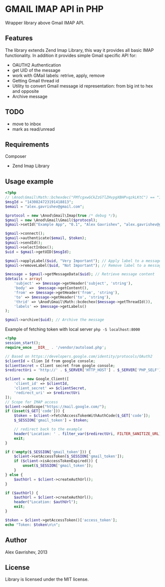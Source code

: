 GMAIL IMAP API in PHP
=============================

Wrapper library above Gmail IMAP API.

## Features

The library extends Zend Imap Library, this way it provides all basic IMAP functionality.
In addition it provides simple Gmail specific API for:
 * OAUTH2 Authentication
 * get UID of the message
 * work with GMail labels: retrive, apply, remove
 * Getting Gmail thread id
 * Utility to convert Gmail message id representation: from big int to hex and opposite
 * Archive message

## TODO

* move to inbox
* mark as read/unread

## Requirements

Composer
  * Zend Imap Library

## Usage example

```php
<?php
// \Anod\Gmail\Math::bchexdec("FMfcgxwGCkZzGTlZHvpgXBHPvqzkLKtC") == "1430824723191418813"
$msgId = "1430824723191418813";
$email = "alex.gavrishev@gmail.com";

$protocol = new \Anod\Gmail\Imap(true /* debug */);
$gmail = new \Anod\Gmail\Gmail($protocol);
$gmail->setId("Example App", "0.1", "Alex Gavrishev", "alex.gavrishev@gmail.com");

$gmail->connect();
$gmail->authenticate($email, $token);
$gmail->sendId();
$gmail->selectInbox();
$uid = $gmail->getUID($msgId);

$gmail->applyLabel($uid, "Very Important"); // Apply label to a message with specific UID
$gmail->removeLabel($uid, "Not Important"); // Remove label to a message with specific UID

$message = $gmail->getMessageData($uid); // Retrieve message content
$details = array(
    'subject' => $message->getHeader('subject', 'string'),
    'body' =>  $message->getContent(),
    'from' => $message->getHeader('from', 'string'),
    'to' => $message->getHeader('to', 'string'),
    'thrid' => \Anod\Gmail\Math::bcdechex($message->getThreadId()),
    'labels' => $message->getLabels()
);

$gmail->archive($uid); // Archive the message
```

Example of fetching token with local server `php -S localhost:8000`

```php
<?php
session_start();
require_once __DIR__ . '/vendor/autoload.php';

// Based on https://developers.google.com/identity/protocols/OAuth2
$clientId = Clien Id from google console;
$clientSecret = Client secret from google console;
$redirectUri = 'http://' . $_SERVER['HTTP_HOST'] . $_SERVER['PHP_SELF'];

$client = new Google_Client([
    'client_id' => $clientId,
    'client_secret' => $clientSecret,
    'redirect_uri' => $redirectUri
]);
// Scope for IMAP access
$client->addScope("https://mail.google.com/");
if (isset($_GET['code'])) {
    $token = $client->fetchAccessTokenWithAuthCode($_GET['code']);
    $_SESSION['gmail_token'] = $token;

    // redirect back to the example
    header('Location: ' . filter_var($redirectUri, FILTER_SANITIZE_URL));
    exit;
}

if (!empty($_SESSION['gmail_token'])) {
    $client->setAccessToken($_SESSION['gmail_token']);
    if ($client->isAccessTokenExpired()) {
        unset($_SESSION['gmail_token']);
    }
} else {
    $authUrl = $client->createAuthUrl();
}

if ($authUrl) {
    $authUrl = $client->createAuthUrl();
    header("Location: $authUrl");
    exit;
}

$token = $client->getAccessToken()['access_token'];
echo "Token: $token\n\n";
```

## Author

Alex Gavrishev, 2013

## License

Library is licensed under the MIT license.
